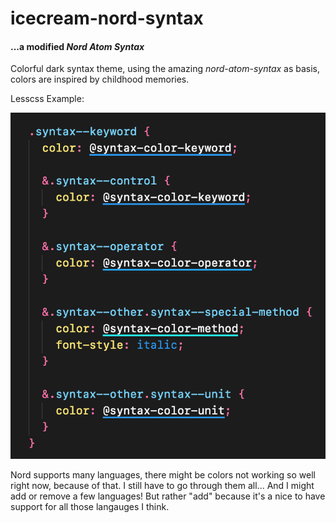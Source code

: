 # icecream-nord-syntax

#### ...a modified ___Nord Atom Syntax___

Colorful dark syntax theme, using the amazing _nord-atom-syntax_ as basis, colors are inspired by childhood memories.

Lesscss Example:

![Icecream Nord Less](https://raw.githubusercontent.com/pixxx/icecream-nord-syntax/master/icecream-nord-less.png)

Nord supports many languages, there might be colors not working so well right now, because of that. I still have to go through them all... And I might add or remove a few languages! But rather "add" because it's a nice to have support for all those langauges I think.
